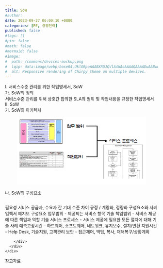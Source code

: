 ```yaml
---
title: SoW
#author: 
date: 2023-09-27 00:00:10 +0800
categories: [PE, 경영전략]
published: false
#tags: []
#pin: false
#math: false
#mermaid: false
#image:
#  path: /commons/devices-mockup.png
#  lqip: data:image/webp;base64,UklGRpoAAABXRUJQVlA4WAoAAAAQAAAADwAABwAAQUxQSDIAAAARL0AmbZurmr57yyIiqE8oiG0bejIYEQTgqiDA9vqnsUSI6H+oAERp2HZ65qP/VIAWAFZQOCBCAAAA8AEAnQEqEAAIAAVAfCWkAALp8sF8rgRgAP7o9FDvMCkMde9PK7euH5M1m6VWoDXf2FkP3BqV0ZYbO6NA/VFIAAAA
#  alt: Responsive rendering of Chirpy theme on multiple devices.
---
```


<div class="post-wrap">
  <div class="para">
    <div class="para-title">
      I. 서비스수준 관리를 위한 작업명세서, SoW
    </div>
    <div class="para-cntnt">
      <div class="para">
        <div class="para-title">
          가. SoW의 정의
        </div>
        <div class="para-cntnt">
            서비스수준 관리를 위해 상호간 합의한 SLA의 범위 및 작업내용을 규정한 작업명세서
        </div>
      </div>
    </div>
  </div>
  
  <div class="para">
    <div class="para-title">
      II. SoW
    </div>
    <div class="para-cntnt">
      <div class="para">
        <div class="para-title">
          가. SoW의 아키텍처
        </div>
        <div class="para-cntnt">
          <figure class="post-figure">
            <img src="/assets/img/posts/SoW.png" alt="SoW">
<!--            <figcaption>Source: Unveiling the Metaverse: Exploring Emerging Trends, Multifaceted Perspectives, and Future Challenges</figcaption>-->
          </figure>
        </div>
      </div>
      <div class="para">
        <div class="para-title">
          나. SoW의 구성요소
        </div>
        <div class="para-cntnt">
          <table class="post-table">
          </table>
          필요성
  서비스 공급자, 수요자 간 기대 수준 차이 규정 / 계량화, 정량화
구성요소와 사례 업책서 예지보
  구성요소
    업무범위 - 제공되는 서비스 항목 기술
    책임범위 - 서비스 제공에 따른 책임과 역할 기술
    서비스 프로세스 - 서비스 제공에 필요한 모든 절차에 대해 기술
  사례
    예측고장시간 - 하드웨어, 소프트웨어, 네트워크, 유지보수, 설치/변환
    지원시간 - Help Desk, 기술지원, 고객관리
    보안 - 접근제어, 백업, 복사, 재해복구/상황계획

        </div>
      </div>
    </div>
  </div>

  <div class="refr-wrap">
    <div class="refr-title">
        참고자료
    </div>
    <ol class="refr-list">
    <!--    <li>(나현식, 최대선) <a target="_blank" href="https://scienceon.kisti.re.kr/commons/util/originalView.do?cn=JAKO202225948430499&oCn=JAKO202225948430499&dbt=JAKO&journal=NJOU00291864">메타버스 보안 위협 요소 및 대응 방안 검토</a></li>-->
    <!--    <li>(M. Uddin, S. Manickam, H. Ullah, M. Obaidat and A. Dandoush) <a target="_blank" href="https://ieeexplore.ieee.org/abstract/document/10138386">Unveiling the Metaverse: Exploring Emerging Trends, Multifaceted Perspectives, and Future Challenges</a></li>-->
    </ol>
  </div>
</div>
